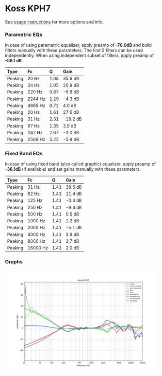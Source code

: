 # Koss KPH7
See [usage instructions](https://github.com/jaakkopasanen/AutoEq#usage) for more options and info.

### Parametric EQs
In case of using parametric equalizer, apply preamp of **-76.9dB** and build filters manually
with these parameters. The first 5 filters can be used independently.
When using independent subset of filters, apply preamp of **-56.1 dB**.

| Type    | Fc      |    Q | Gain     |
|:--------|:--------|:-----|:---------|
| Peaking | 20 Hz   | 1.08 | 35.6 dB  |
| Peaking | 34 Hz   | 1.05 | 20.8 dB  |
| Peaking | 220 Hz  | 0.87 | -5.8 dB  |
| Peaking | 2244 Hz | 1.29 | -4.3 dB  |
| Peaking | 4865 Hz | 0.72 | 4.0 dB   |
| Peaking | 20 Hz   | 1.61 | 27.6 dB  |
| Peaking | 31 Hz   | 2.31 | -19.2 dB |
| Peaking | 97 Hz   | 1.35 | 3.9 dB   |
| Peaking | 247 Hz  | 2.67 | -3.0 dB  |
| Peaking | 2569 Hz | 5.22 | -5.9 dB  |

### Fixed Band EQs
In case of using fixed band (also called graphic) equalizer, apply preamp of **-38.1dB**
(if available) and set gains manually with these parameters.

| Type    | Fc       |    Q | Gain    |
|:--------|:---------|:-----|:--------|
| Peaking | 31 Hz    | 1.41 | 38.6 dB |
| Peaking | 62 Hz    | 1.41 | 11.4 dB |
| Peaking | 125 Hz   | 1.41 | -0.4 dB |
| Peaking | 250 Hz   | 1.41 | -9.4 dB |
| Peaking | 500 Hz   | 1.41 | 0.5 dB  |
| Peaking | 1000 Hz  | 1.41 | 1.2 dB  |
| Peaking | 2000 Hz  | 1.41 | -5.1 dB |
| Peaking | 4000 Hz  | 1.41 | 2.9 dB  |
| Peaking | 8000 Hz  | 1.41 | 2.7 dB  |
| Peaking | 16000 Hz | 1.41 | 2.0 dB  |

### Graphs
![](./Koss%20KPH7.png)